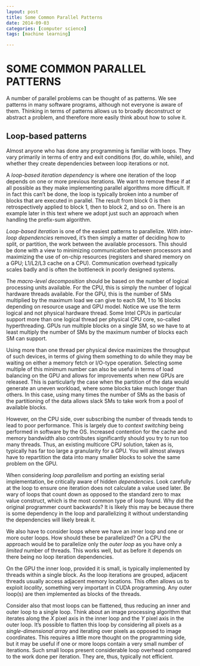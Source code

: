 ```yaml
---
layout: post
title: Some Common Parallel Patterns
date: 2014-09-03
categories: [computer science]
tags: [machine learning]

---
```




SOME COMMON PARALLEL PATTERNS
===

A number of parallel problems can be thought of as patterns. We see patterns in many software programs, although not everyone is aware of them. Thinking in terms of patterns allows us to broadly deconstruct or abstract a problem, and therefore more easily think about how to solve it.

## Loop-based patterns


Almost anyone who has done any programming is familiar with loops. They vary primarily in terms of entry and exit conditions (for, do.while, while), and whether they create dependencies between loop iterations or not.


A *loop-based iteration dependency* is where one iteration of the loop depends on one or more previous iterations. We want to remove these if at all possible as they make implementing parallel algorithms more difficult. If in fact this can’t be done, the loop is typically broken into a number of blocks that are executed in parallel. The result from block 0 is then retrospectively applied to block 1, then to block 2, and so on. There is an example later in this text where we adopt just such an approach when handling the prefix-sum algorithm.

*Loop-based iteration* is one of the easiest patterns to parallelize. With *inter-loop dependencies* removed, it’s then simply a matter of deciding how to split, or partition, the work between the available processors. This should be done with a view to minimizing communication between processors and maximizing the use of on-chip resources (registers and shared memory on a GPU; L1/L2/L3 cache on a CPU). Communication overhead typically scales badly and is often the bottleneck in poorly designed systems.

The *macro-level decomposition* should be based on the number of logical processing units available. For the CPU, this is simply the number of logical hardware threads available. For the GPU, this is the number of SMs multiplied by the maximum load we can give to each SM, 1 to 16 blocks depending on resource usage and GPU model. Notice we use the term logical and not physical hardware thread. Some Intel CPUs in particular support more than one logical thread per physical CPU core, so-called hyperthreading. GPUs run multiple blocks on a single SM, so we have to at least multiply the number of SMs by the maximum number of blocks each SM can support.

Using more than one thread per physical device maximizes the throughput of such devices, in terms of giving them something to do while they may be waiting on either a memory fetch or I/O-type operation. Selecting some multiple of this minimum number can also be useful in terms of load balancing on the GPU and allows for improvements when new GPUs are released. This is particularly the case when the partition of the data would generate an uneven workload, where some blocks take much longer than others. In this case, using many times the number of SMs as the basis of the partitioning of the data allows slack SMs to take work from a pool of available blocks.

However, on the CPU side, over subscribing the number of threads tends to lead to poor performance. This is largely due to *context switching* being performed in software by the OS. Increased contention for the cache and memory bandwidth also contributes significantly should you try to run too many threads. Thus, an existing multicore CPU solution, taken as is, typically has far too large a granularity for a GPU. You will almost always have to repartition the data into many smaller blocks to solve the same problem on the GPU.

When considering *loop parallelism* and porting an existing serial implementation, be critically aware of hidden *dependencies*. Look carefully at the loop to ensure one iteration does not calculate a value used later. Be wary of loops that count down as opposed to the standard zero to max value construct, which is the most common type of loop found. Why did the original programmer count backwards? It is likely this may be because there is some dependency in the loop and parallelizing it without understanding the dependencies will likely break it.

We also have to consider loops where we have an inner loop and one or more outer loops. How should these be parallelized? On a CPU the approach would be to parallelize only the *outer loop* as you have only a *limited* number of threads. This works well, but as before it depends on there being no loop iteration dependencies.

On the GPU the inner loop, provided it is small, is typically implemented by threads within a single block. As the loop iterations are grouped, adjacent threads usually access adjacent memory locations. This often allows us to exploit *locality*, something very important in CUDA programming. Any outer loop(s) are then implemented as blocks of the threads. 

Consider also that most loops can be flattened, thus reducing an inner and outer loop to a single loop. Think about an image processing algorithm that iterates along the *X* pixel axis in the inner loop and the *Y* pixel axis in the outer loop. It’s possible to flatten this loop by considering all pixels as a *single-dimensional array* and iterating over pixels as opposed to image coordinates. This requires a little more thought on the programming side, but it may be useful if one or more loops contain a very small number of iterations. Such small loops present considerable loop overhead compared to the work done per iteration. They are, thus, typically not efficient.

